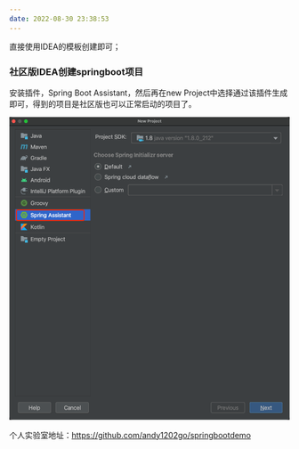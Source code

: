 ```yaml
---
date: 2022-08-30 23:38:53
---
```


直接使用IDEA的模板创建即可；

### 社区版IDEA创建springboot项目

安装插件，Spring Boot Assistant，然后再在new Project中选择通过该插件生成即可，得到的项目是社区版也可以正常启动的项目了。

![image-20220830161657633](./image-20220830161657633.png)

个人实验室地址：https://github.com/andy1202go/springbootdemo

